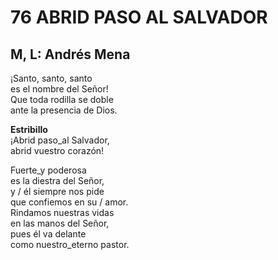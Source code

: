 # 76 ABRID PASO AL SALVADOR

## M, L:  Andrés Mena

¡Santo, santo, santo  
es el nombre del Señor!  
Que toda rodilla se doble  
ante la presencia de Dios.  

**Estribillo**  
¡Abrid paso_al Salvador,  
abrid vuestro corazón!  

Fuerte_y poderosa  
es la diestra del Señor,  
y / él siempre nos pide  
que confiemos en su / amor.  
Rindamos nuestras vidas  
en las manos del Señor,  
pues él va delante  
como nuestro_eterno pastor.  

